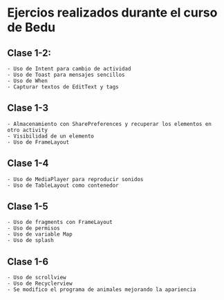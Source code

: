 # Ejercios realizados durante el curso de Bedu

## Clase 1-2:
    - Uso de Intent para cambio de actividad
    - Uso de Toast para mensajes sencillos
    - Uso de When
    - Capturar textos de EditText y tags
    
 ## Clase 1-3
    - Almacenamiento con SharePreferences y recuperar los elementos en otro activity
    - Visibilidad de un elemento
    - Uso de FrameLayout
    
## Clase 1-4
    - Uso de MediaPlayer para reproducir sonidos
    - Uso de TableLayout como contenedor
    
## Clase 1-5
    - Uso de fragments con FrameLayout
    - Uso de permisos
    - Uso de variable Map
    - Uso de splash
    
## Clase 1-6
    - Uso de scrollview
    - Uso de Recyclerview
    - Se modifico el programa de animales mejorando la apariencia
